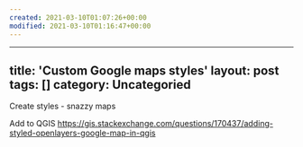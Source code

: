 ```yaml
---
created: 2021-03-10T01:07:26+00:00
modified: 2021-03-10T01:16:47+00:00
---
```


---
title: 'Custom Google maps styles'
layout: post
tags: []
category: Uncategoried
---

Create styles - snazzy maps

Add to QGIS https://gis.stackexchange.com/questions/170437/adding-styled-openlayers-google-map-in-qgis